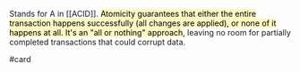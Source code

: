 Stands for A in [[ACID]].  <mark style="background: #FFF3A3A6;">Atomicity guarantees that either the entire transaction happens successfully (all changes are applied), or none of it happens at all. It's an "all or nothing" approach</mark>, leaving no room for partially completed transactions that could corrupt data.

#card